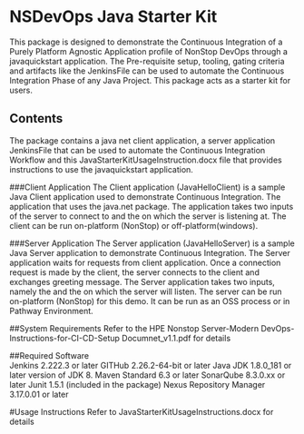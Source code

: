 # NSDevOps Java Starter Kit
This package is designed to demonstrate the Continuous Integration of a  Purely Platform Agnostic Application profile of NonStop DevOps through a javaquickstart application. 
The Pre-requisite setup, tooling, gating criteria and artifacts like the JenkinsFile can be used to automate the Continuous Integration Phase of any Java Project.  This package acts as a starter kit for users. 

## Contents 
The package contains a java net client application, a server application JenkinsFile that can be used to automate the Continuous Integration Workflow and this JavaStarterKitUsageInstruction.docx file that provides instructions to use the javaquickstart application. 

###Client Application
The Client application (JavaHelloClient) is a sample Java Client application used to demonstrate Continuous Integration. The application that uses the java.net package. 
The application takes two inputs <IPAddress> of the server to connect to and the <PortNumber> on which the server is listening at. 
The client can be run on-platform (NonStop) or off-platform(windows). 	

###Server Application
The Server application (JavaHelloServer) is a sample Java Server application to demonstrate Continuous Integration. The Server application waits for requests from client application. Once a connection request is made by the client, the server connects to the client and exchanges greeting message.  The Server application takes two inputs, namely the <HostName> and the <PortNumber> on which the server will listen. The server can be run on-platform (NonStop) for this demo. It can be run as an OSS process or in Pathway Environment.

##System Requirements 
Refer to the HPE Nonstop Server-Modern DevOps-Instructions-for-CI-CD-Setup Documnet_v1.1.pdf for details 

##Required Software  
Jenkins	 			2.222.3 or later
GITHub	 			2.26.2-64-bit or later
Java	       			JDK 1.8.0_181 or later version of JDK 8. 
Maven	Standard 			6.3 or later 
SonarQube				8.3.0.xx or later 
Junit					1.5.1 (included in the package)
Nexus Repository Manager	3.17.0.01 or later

#Usage Instructions 
Refer to JavaStarterKitUsageInstructions.docx for details

